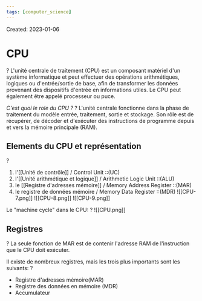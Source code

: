 ```yaml
---
tags: [computer_science] 
---
```

Created: 2023-01-06

# CPU
?
L'unité centrale de traitement (CPU) est un composant matériel d'un système informatique et peut effectuer des opérations arithmétiques, logiques ou d'entrée/sortie de base, afin de transformer les données provenant des dispositifs d'entrée en informations utiles.
Le CPU peut également être appelé processeur ou puce.

*C'est quoi le role du CPU ?*
?
L'unité centrale fonctionne dans la phase de traitement du modèle entrée, traitement, sortie et stockage.
Son rôle est de récupérer, de décoder et d'exécuter des instructions de programme depuis et vers la mémoire principale (RAM).

## Elements du CPU et représentation
?
1. l'[[Unité de contrôle]] / Control Unit ::(UC)
2. l'[[Unité arithmétique et logique]] / Arithmetic Logic Unit ::(ALU)
3. le [[Registre d'adresses mémoire]] / Memory Address Register ::(MAR)
4. le registre de données mémoire / Memory Data Register ::(MDR)
![[CPU-7.png]]
![[CPU-8.png]]
![[CPU-9.png]]




Le "machine cycle" dans le CPU:
?
![[CPU.png]]


## Registres
?
La seule fonction de MAR est de contenir l'adresse RAM de
l'instruction que le CPU doit exécuter. 

Il existe de nombreux registres, mais les trois plus importants sont les suivants:
?
- Registre d'adresses mémoire(MAR)
- Registre des données en mémoire (MDR)
- Accumulateur